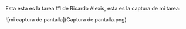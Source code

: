 Esta esta es la tarea #1 de Ricardo Alexis, esta es la captura de mi tarea:

![mi captura de pantalla](Captura de pantalla.png)
